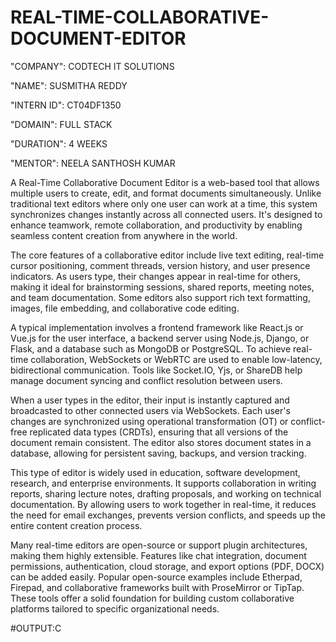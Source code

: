 # REAL-TIME-COLLABORATIVE-DOCUMENT-EDITOR

"COMPANY": CODTECH IT SOLUTIONS

"NAME": SUSMITHA REDDY

"INTERN ID": CT04DF1350

"DOMAIN": FULL STACK

"DURATION": 4 WEEKS

"MENTOR": NEELA SANTHOSH KUMAR


A Real-Time Collaborative Document Editor is a web-based tool that allows multiple users to create, edit, and format documents simultaneously. Unlike traditional text editors where only one user can work at a time, this system synchronizes changes instantly across all connected users. It's designed to enhance teamwork, remote collaboration, and productivity by enabling seamless content creation from anywhere in the world.

The core features of a collaborative editor include live text editing, real-time cursor positioning, comment threads, version history, and user presence indicators. As users type, their changes appear in real-time for others, making it ideal for brainstorming sessions, shared reports, meeting notes, and team documentation. Some editors also support rich text formatting, images, file embedding, and collaborative code editing.

A typical implementation involves a frontend framework like React.js or Vue.js for the user interface, a backend server using Node.js, Django, or Flask, and a database such as MongoDB or PostgreSQL. To achieve real-time collaboration, WebSockets or WebRTC are used to enable low-latency, bidirectional communication. Tools like Socket.IO, Yjs, or ShareDB help manage document syncing and conflict resolution between users.

When a user types in the editor, their input is instantly captured and broadcasted to other connected users via WebSockets. Each user's changes are synchronized using operational transformation (OT) or conflict-free replicated data types (CRDTs), ensuring that all versions of the document remain consistent. The editor also stores document states in a database, allowing for persistent saving, backups, and version tracking.

This type of editor is widely used in education, software development, research, and enterprise environments. It supports collaboration in writing reports, sharing lecture notes, drafting proposals, and working on technical documentation. By allowing users to work together in real-time, it reduces the need for email exchanges, prevents version conflicts, and speeds up the entire content creation process.

Many real-time editors are open-source or support plugin architectures, making them highly extensible. Features like chat integration, document permissions, authentication, cloud storage, and export options (PDF, DOCX) can be added easily. Popular open-source examples include Etherpad, Firepad, and collaborative frameworks built with ProseMirror or TipTap. These tools offer a solid foundation for building custom collaborative platforms tailored to specific organizational needs.

#OUTPUT:C

